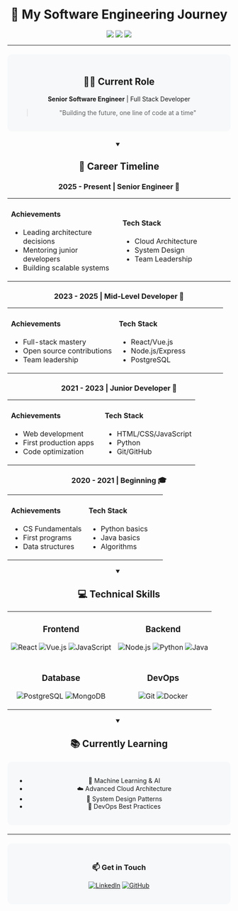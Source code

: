<div align="center">

# 🌳 My Software Engineering Journey

<img src="https://img.shields.io/badge/Experience-5%20Years-brightgreen"/>
<img src="https://img.shields.io/badge/Status-Senior%20Engineer-blue"/>
<img src="https://img.shields.io/badge/Location-Remote-orange"/>

---

<div style="background: #f6f8fa; padding: 20px; border-radius: 10px; margin: 20px 0;">

## 👨‍💻 Current Role

**Senior Software Engineer** | Full Stack Developer
> "Building the future, one line of code at a time"

</div>

<details open>
<summary><h2>🎯 Career Timeline</h2></summary>

### 2025 - Present | Senior Engineer 🌟
<table>
<tr>
<td width="50%">
  
#### Achievements
- Leading architecture decisions
- Mentoring junior developers
- Building scalable systems
  
</td>
<td width="50%">
  
#### Tech Stack
- Cloud Architecture
- System Design
- Team Leadership
  
</td>
</tr>
</table>

### 2023 - 2025 | Mid-Level Developer 🚀
<table>
<tr>
<td width="50%">
  
#### Achievements
- Full-stack mastery
- Open source contributions
- Team leadership
  
</td>
<td width="50%">
  
#### Tech Stack
- React/Vue.js
- Node.js/Express
- PostgreSQL
  
</td>
</tr>
</table>

### 2021 - 2023 | Junior Developer 🌱
<table>
<tr>
<td width="50%">
  
#### Achievements
- Web development
- First production apps
- Code optimization
  
</td>
<td width="50%">
  
#### Tech Stack
- HTML/CSS/JavaScript
- Python
- Git/GitHub
  
</td>
</tr>
</table>

### 2020 - 2021 | Beginning 🎓
<table>
<tr>
<td width="50%">
  
#### Achievements
- CS Fundamentals
- First programs
- Data structures
  
</td>
<td width="50%">
  
#### Tech Stack
- Python basics
- Java basics
- Algorithms
  
</td>
</tr>
</table>

</details>

<details open>
<summary><h2>💻 Technical Skills</h2></summary>

<table>
<tr>
<td align="center">
  
### Frontend
![React](https://img.shields.io/badge/React-61DAFB?style=for-the-badge&logo=react&logoColor=black)
![Vue.js](https://img.shields.io/badge/Vue.js-4FC08D?style=for-the-badge&logo=vue.js&logoColor=white)
![JavaScript](https://img.shields.io/badge/JavaScript-F7DF1E?style=for-the-badge&logo=javascript&logoColor=black)
  
</td>
<td align="center">
  
### Backend
![Node.js](https://img.shields.io/badge/Node.js-339933?style=for-the-badge&logo=node.js&logoColor=white)
![Python](https://img.shields.io/badge/Python-3776AB?style=for-the-badge&logo=python&logoColor=white)
![Java](https://img.shields.io/badge/Java-007396?style=for-the-badge&logo=java&logoColor=white)
  
</td>
</tr>
<tr>
<td align="center">
  
### Database
![PostgreSQL](https://img.shields.io/badge/PostgreSQL-336791?style=for-the-badge&logo=postgresql&logoColor=white)
![MongoDB](https://img.shields.io/badge/MongoDB-47A248?style=for-the-badge&logo=mongodb&logoColor=white)
  
</td>
<td align="center">
  
### DevOps
![Git](https://img.shields.io/badge/Git-F05032?style=for-the-badge&logo=git&logoColor=white)
![Docker](https://img.shields.io/badge/Docker-2496ED?style=for-the-badge&logo=docker&logoColor=white)
  
</td>
</tr>
</table>

</details>

<details open>
<summary><h2>📚 Currently Learning</h2></summary>

<div style="background: #f6f8fa; padding: 20px; border-radius: 10px; margin: 20px 0;">

- 🤖 Machine Learning & AI
- ☁️ Advanced Cloud Architecture
- 🎯 System Design Patterns
- 🔄 DevOps Best Practices

</div>
</details>

---

<div style="background: #f6f8fa; padding: 20px; border-radius: 10px; margin: 20px 0;">

### 📫 Get in Touch
[![LinkedIn](https://img.shields.io/badge/LinkedIn-0077B5?style=for-the-badge&logo=linkedin&logoColor=white)](https://linkedin.com/in/yourusername)
[![GitHub](https://img.shields.io/badge/GitHub-100000?style=for-the-badge&logo=github&logoColor=white)](https://github.com/Tcodess1)

</div>

</div>
